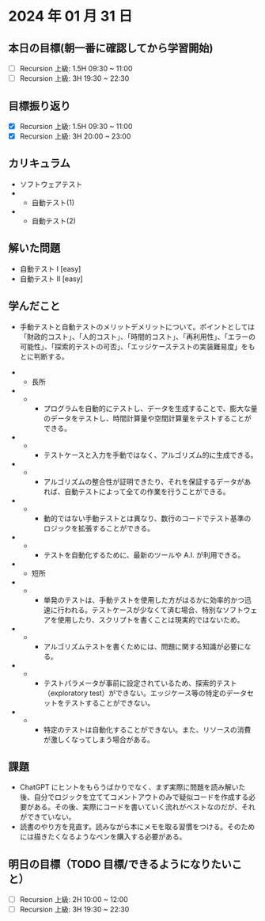 # 2024 年 01 月 31 日

## 本日の目標(朝一番に確認してから学習開始)

- [ ] Recursion 上級: 1.5H 09:30 ~ 11:00
- [ ] Recursion 上級: 3H 19:30 ~ 22:30

## 目標振り返り

- [x] Recursion 上級: 1.5H 09:30 ~ 11:00
- [x] Recursion 上級: 3H 20:00 ~ 23:00

## カリキュラム

- ソフトウェアテスト
- - 自動テスト(1)
- - 自動テスト(2)

## 解いた問題

- 自動テスト I [easy]
- 自動テスト II [easy]

## 学んだこと

- 手動テストと自動テストのメリットデメリットについて。ポイントとしては「財政的コスト」、「人的コスト」、「時間的コスト」、「再利用性」、「エラーの可能性」、「探索的テストの可否」、「エッジケーステストの実装難易度」をもとに判断する。

- - 長所
- - - プログラムを自動的にテストし、データを生成することで、膨大な量のデータをテストし、時間計算量や空間計算量をテストすることができる。
- - - テストケースと入力を手動ではなく、アルゴリズム的に生成できる。
- - - アルゴリズムの整合性が証明できたり、それを保証するデータがあれば、自動テストによって全ての作業を行うことができる。
- - - 動的ではない手動テストとは異なり、数行のコードでテスト基準のロジックを拡張することができる。
- - - テストを自動化するために、最新のツールや A.I. が利用できる。

- - 短所
- - - 単発のテストは、手動テストを使用した方がはるかに効率的かつ迅速に行われる。テストケースが少なくて済む場合、特別なソフトウェアを使用したり、スクリプトを書くことは現実的ではないため。
- - - アルゴリズムテストを書くためには、問題に関する知識が必要になる。
- - - テストパラメータが事前に設定されているため、探索的テスト（exploratory test）ができない。エッジケース等の特定のデータセットをテストすることができない。
- - - 特定のテストは自動化することができない。また、リソースの消費が激しくなってしまう場合がある。

## 課題

- ChatGPT にヒントをもらうばかりでなく、まず実際に問題を読み解いた後、自分でロジックを立ててコメントアウトのみで疑似コードを作成する必要がある。その後、実際にコードを書いていく流れがベストなのだが、それができていない。
- 読書のやり方を見直す。読みながら本にメモを取る習慣をつける。そのためには描きたくなるようなペンを購入する必要がある。

## 明日の目標（TODO 目標/できるようになりたいこと）

- [ ] Recursion 上級: 2H 10:00 ~ 12:00
- [ ] Recursion 上級: 3H 19:30 ~ 22:30
